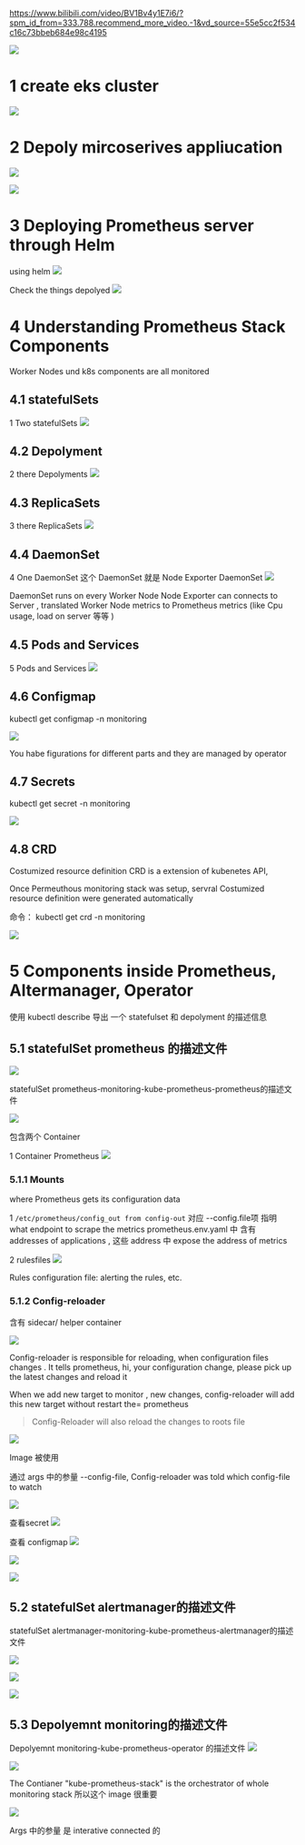 
https://www.bilibili.com/video/BV1Bv4y1E7i6/?spm_id_from=333.788.recommend_more_video.-1&vd_source=55e5cc2f534c16c73bbeb684e98c4195

![](../image/Pasted%20image%2020240712124442.png)


# 1 create  eks cluster 

![](../image/Pasted%20image%2020240712124549.png)



# 2 Depoly mircoserives appliucation 

![](../image/Pasted%20image%2020240712124628.png)


![](../image/Pasted%20image%2020240712124706.png)



# 3 Deploying Prometheus server through Helm 

using helm 
![](../image/Pasted%20image%2020240712124850.png)


Check the things depolyed 
![](../image/Pasted%20image%2020240712124949.png)


# 4 Understanding Prometheus Stack Components

Worker Nodes und k8s components are all monitored 

## 4.1 statefulSets
1 Two statefulSets
![](../image/Pasted%20image%2020240712125231.png)


## 4.2 Depolyment

2 there Depolyments
![](../image/Pasted%20image%2020240712125330.png)


## 4.3 ReplicaSets

3 there ReplicaSets
![](../image/Pasted%20image%2020240712125414.png)

## 4.4 DaemonSet

4   One DaemonSet
这个 DaemonSet 就是 Node Exporter DaemonSet 
![](../image/Pasted%20image%2020240712125552.png)
 
DaemonSet  runs on every Worker Node 
Node Exporter can connects to Server , translated Worker Node metrics to Prometheus metrics (like Cpu usage,  load on server 等等 )

## 4.5 Pods and Services 

5 Pods and Services 
![](../image/Pasted%20image%2020240712145322.png) 

## 4.6 Configmap

kubectl get configmap -n monitoring 

![](../image/Pasted%20image%2020240712150049.png)

You habe figurations for different parts and they are managed by operator 


## 4.7 Secrets 

kubectl get secret -n monitoring 

![](../image/Pasted%20image%2020240712150254.png)



## 4.8 CRD

Costumized resource definition 
CRD is a extension of kubenetes API, 


Once Permeuthous monitoring stack was setup, servral Costumized resource definition  were generated automatically 

命令： kubectl get crd -n monitoring 


![](../image/Pasted%20image%2020240712151127.png)




# 5 Components inside Prometheus, Altermanager, Operator 

使用 kubectl  describe 导出 一个 statefulset 和 depolyment 的描述信息 


## 5.1 statefulSet prometheus 的描述文件

![](../image/Pasted%20image%2020240712151730.png)


statefulSet prometheus-monitoring-kube-prometheus-prometheus的描述文件 

![](../image/Pasted%20image%2020240712152414.png)


包含两个 Container 

1 Container Prometheus 
![](../image/Pasted%20image%2020240712152526.png)

### 5.1.1 Mounts
where Prometheus gets its configuration data

1 
`/etc/prometheus/config_out from config-out` 对应 --config.file项 指明 what endpoint to scrape the metrics
prometheus.env.yaml 中 含有 addresses of applications ,  这些 address 中 expose the address of metrics 


2 
rulesfiles 
![](../image/Pasted%20image%2020240713124312.png)

Rules configuration file: alerting the rules, etc. 


### 5.1.2 Config-reloader 
含有 sidecar/ helper container 

![](../image/Pasted%20image%2020240713124819.png)


Config-reloader  is responsible for reloading, when configuration files changes . 
It tells prometheus, hi, your configuration change, please pick up the latest changes  and reload it

When we add new target to monitor , new changes,  config-reloader will add this new target without restart the= prometheus 

> Config-Reloader will also reload the changes to roots file 


![](../image/Pasted%20image%2020240713125231.png)

Image 被使用 


通过 args  中的参量 --config-file, Config-reloader was told which config-file to watch 

![](../image/Pasted%20image%2020240713125203.png)



查看secret 
![](../image/Pasted%20image%2020240713125628.png)



查看 configmap 
![](../image/Pasted%20image%2020240713125704.png)

![](../image/Pasted%20image%2020240713125730.png)


![](../image/Pasted%20image%2020240713130326.png)




## 5.2 statefulSet alertmanager的描述文件

statefulSet alertmanager-monitoring-kube-prometheus-alertmanager的描述文件 

![](../image/Pasted%20image%2020240713125905.png)

![](../image/Pasted%20image%2020240713125921.png)


![](../image/Pasted%20image%2020240713125939.png)



## 5.3 Depolyemnt monitoring的描述文件


Depolyemnt monitoring-kube-prometheus-operator 的描述文件 
![](../image/Pasted%20image%2020240712152140.png)

![](../image/Pasted%20image%2020240713125950.png)


The Contianer "kube-prometheus-stack" is the orchestrator of whole monitoring stack  所以这个 image 很重要 

![](../image/Pasted%20image%2020240713130121.png)

Args 中的参量 是 interative connected 的 







